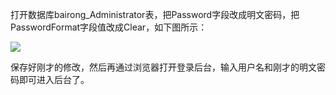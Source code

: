 打开数据库bairong_Administrator表，把Password字段改成明文密码，把PasswordFormat字段值改成Clear，如下图所示：

![](/assets/100.jpeg)

保存好刚才的修改，然后再通过浏览器打开登录后台，输入用户名和刚才的明文密码即可进入后台了。